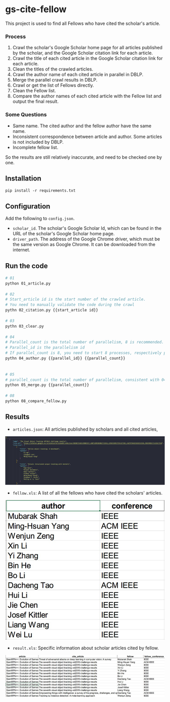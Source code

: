 # gs-cite-fellow

This project is used to find all Fellows who have cited the scholar's article. 

### Process

1. Crawl the scholar's Google Scholar home page for all articles published by the scholar, and the Google Scholar citation link for each article.
2. Crawl the title of each cited article in the Google Scholar citation  link for each article.
3. Clean the titles of the crawled articles. 
4. Crawl the author name of each cited article in parallel in DBLP.
5. Merge the parallel crawl results in DBLP.
6. Crawl or get the list of Fellows directly.
7. Clean the Fellow list. 
8. Compare the author names of each cited article with the Fellow list and output the final result.

### Some Questions

* Same name. The cited author and the fellow author have the same name. 
* Inconsistent correspondence between article and author. Some articles is not included by DBLP.
* Incomplete fellow list.

So the results are still relatively inaccurate, and need to be checked one by one.

## Installation

```
pip install -r requirements.txt
```

## Configuration

Add the following to ``config.json``.

* ``scholar_id``. The scholar's Google Scholar Id, which can be found in the URL of the scholar's Google Scholar home page.
* ``driver_path``. The address of the Google Chrome driver, which must be the same version as Google Chrome. It can be downloaded from the internet.

## Run the code

``` bash
# 01  
python 01_article.py

# 02 
# Start_article id is the start number of the crawled article. 
# You need to manually validate the code during the crawl
pythn 02_citation.py {{start_article id}}

# 03 
pythn 03_clear.py 

# 04 
# Parallel_count is the total number of parallelism, 8 is recommended. 
# Parallel_id is the parallelism id
# If parallel_count is 8, you need to start 8 processes, respectively python 04_author.py {{0..7}} 8
pythn 04_author.py {{parallel_id}} {{parallel_count}}


# 05
# parallel_count is the total number of parallelism, consistent with 04.
python 05_merge.py {{parallel_count}}

# 08 
python 08_compare_fellow.py

```

## Results

* ``articles.json``: All articles published by scholars and all cited articles,

![articles](figures/articles.jpg)

* ``fellow.xls``: A list of all the fellows who have cited the scholars' articles.

![fellow](figures/fellow.jpg)

* ``result.xls``: Specific information about scholar articles cited by fellow.

![result](figures/result.jpg)

